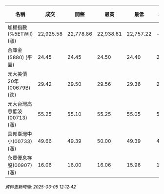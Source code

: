 | 名稱 | 成交 | 開盤 | 最高 | 最低 | 均價 | 成交金額(億) | 昨收 | 漲跌幅 | 漲跌 | 總量 | 昨量 | 振幅 |
| -------- | -------- | -------- | -------- |-------- | -------- | -------- |-------- |-------- |-------- | -------- | -------- |-------- |
|加權指數(%5ETWII) (漲)|22,925.58|22,778.86|22,938.61|22,757.22|-|2,591.47|22,596.88|1.45%|328.70|5,449,962|0|0.80%|
|合庫金(5880) (平盤)|24.45|24.45|24.50|24.40|24.45|0.933|24.45|0.00%|0.00|3,817|14,799|0.41%|
|元大美債20年(00679B) (跌)|29.42|29.50|29.56|29.36|29.43|26.75|29.89|1.57%|0.47|90,886|149,957|0.67%|
|元大台灣高息低波(00713) (漲)|55.25|55.10|55.25|55.05|55.18|4.23|55.00|0.45%|0.25|7,663|16,206|0.36%|
|富邦臺灣中小(00733) (漲)|49.66|49.39|50.00|49.39|49.73|0.403|49.12|1.10%|0.54|811|3,056|1.24%|
|永豐優息存股(00907) (漲)|16.06|16.00|16.06|15.96|16.01|0.314|15.98|0.50%|0.08|1,959|2,978|0.63%|
###### 資料更新時間: 2025-03-05 12:12:42